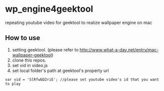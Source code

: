 # wp_engine4geektool
repeating youtube video for geektool to realize wallpaper engine on mac

## How to use
1. setting geektool. (please refer to http://www.what-a-day.net/entry/mac-wallpaper-geektool)
2. clone this repos.
3. set vid in video.js
4. set local folder's path at geektool's property url
```
var vid = 'SlRfwbD2riE'; //please set youtube video's id that you want to play
```
